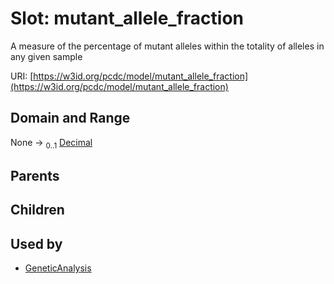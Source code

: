 
# Slot: mutant_allele_fraction


A measure of the percentage of mutant alleles within the totality of alleles in any given sample

URI: [https://w3id.org/pcdc/model/mutant_allele_fraction](https://w3id.org/pcdc/model/mutant_allele_fraction)


## Domain and Range

None &#8594;  <sub>0..1</sub> [Decimal](types/Decimal.md)

## Parents


## Children


## Used by

 * [GeneticAnalysis](GeneticAnalysis.md)

